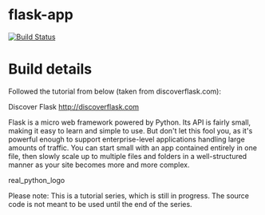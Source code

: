 # flask-app
[![Build Status](https://travis-ci.com/cyclehacker/flask-app.svg?branch=master)](https://travis-ci.com/cyclehacker/flask-app)

# Build details
Followed the tutorial from below (taken from discoverflask.com):

Discover Flask
http://discoverflask.com

Flask is a micro web framework powered by Python. Its API is fairly small, making it easy to learn and simple to use. But don't let this fool you, as it's powerful enough to support enterprise-level applications handling large amounts of traffic. You can start small with an app contained entirely in one file, then slowly scale up to multiple files and folders in a well-structured manner as your site becomes more and more complex.

real_python_logo

Please note: This is a tutorial series, which is still in progress. The source code is not meant to be used until the end of the series.


